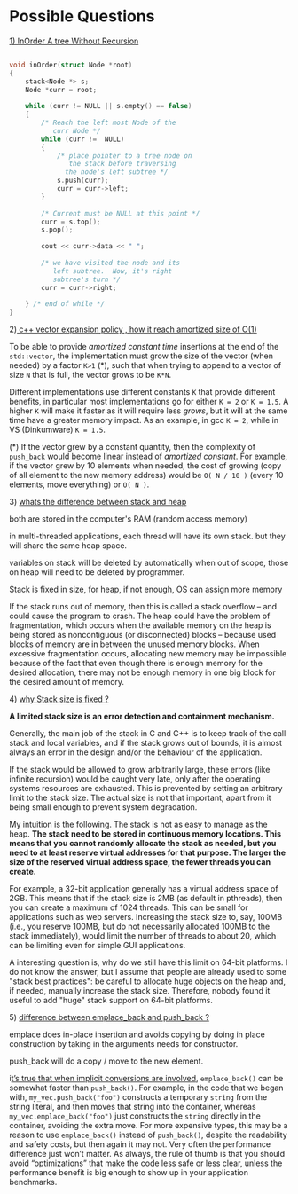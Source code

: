 # Possible Questions

[1\) InOrder A tree Without Recursion](https://www.geeksforgeeks.org/inorder-tree-traversal-without-recursion/)

```cpp

void inOrder(struct Node *root) 
{ 
    stack<Node *> s; 
    Node *curr = root; 
  
    while (curr != NULL || s.empty() == false) 
    { 
        /* Reach the left most Node of the 
           curr Node */
        while (curr !=  NULL) 
        { 
            /* place pointer to a tree node on 
               the stack before traversing 
              the node's left subtree */
            s.push(curr); 
            curr = curr->left; 
        } 
  
        /* Current must be NULL at this point */
        curr = s.top(); 
        s.pop(); 
  
        cout << curr->data << " "; 
  
        /* we have visited the node and its 
           left subtree.  Now, it's right 
           subtree's turn */
        curr = curr->right; 
  
    } /* end of while */
} 

```

2\)[ c++ vector expansion policy , how it reach amortized size of O\(1\)](https://stackoverflow.com/questions/5232198/about-vectors-growth)

To be able to provide _amortized constant time_ insertions at the end of the `std::vector`, the implementation must grow the size of the vector \(when needed\) by a factor `K>1` \(\*\), such that when trying to append to a vector of size `N` that is full, the vector grows to be `K*N`.

Different implementations use different constants `K` that provide different benefits, in particular most implementations go for either `K = 2` or `K = 1.5`. A higher `K` will make it faster as it will require less _grows_, but it will at the same time have a greater memory impact. As an example, in gcc `K = 2`, while in VS \(Dinkumware\) `K = 1.5`.

\(\*\) If the vector grew by a constant quantity, then the complexity of `push_back` would become linear instead of _amortized constant_. For example, if the vector grew by 10 elements when needed, the cost of growing \(copy of all element to the new memory address\) would be `O( N / 10 )` \(every 10 elements, move everything\) or `O( N )`.

3\) [whats the difference between stack and heap](https://www.programmerinterview.com/data-structures/difference-between-stack-and-heap/)

both are stored in the computer's RAM \(random access memory\)

in multi-threaded applications, each thread will have its own stack. but they will share the same heap space.

variables on stack will be deleted by automatically when out of scope, those on heap will need to be deleted by programmer.

Stack is fixed in size, for heap, if not enough, OS can assign more memory 

If the stack runs out of memory, then this is called a stack overflow – and could cause the program to crash. The heap could have the problem of fragmentation, which occurs when the available memory on the heap is being stored as noncontiguous \(or disconnected\) blocks – because used blocks of memory are in between the unused memory blocks. When excessive fragmentation occurs, allocating new memory may be impossible because of the fact that even though there is enough memory for the desired allocation, there may not be enough memory in one big block for the desired amount of memory.

4\) [why Stack size is fixed ?](https://stackoverflow.com/questions/10482974/why-is-stack-memory-size-so-limited/10483164#10483164?newreg=65af10fa654b452da8c5c6cdc6317895)

**A limited stack size is an error detection and containment mechanism.**

Generally, the main job of the stack in C and C++ is to keep track of the call stack and local variables, and if the stack grows out of bounds, it is almost always an error in the design and/or the behaviour of the application.

If the stack would be allowed to grow arbitrarily large, these errors \(like infinite recursion\) would be caught very late, only after the operating systems resources are exhausted. This is prevented by setting an arbitrary limit to the stack size. The actual size is not that important, apart from it being small enough to prevent system degradation.

My intuition is the following. The stack is not as easy to manage as the heap. **The stack need to be stored in continuous memory locations. This means that you cannot randomly allocate the stack as needed, but you need to at least reserve virtual addresses for that purpose. The larger the size of the reserved virtual address space, the fewer threads you can create.**

For example, a 32-bit application generally has a virtual address space of 2GB. This means that if the stack size is 2MB \(as default in pthreads\), then you can create a maximum of 1024 threads. This can be small for applications such as web servers. Increasing the stack size to, say, 100MB \(i.e., you reserve 100MB, but do not necessarily allocated 100MB to the stack immediately\), would limit the number of threads to about 20, which can be limiting even for simple GUI applications.

A interesting question is, why do we still have this limit on 64-bit platforms. I do not know the answer, but I assume that people are already used to some "stack best practices": be careful to allocate huge objects on the heap and, if needed, manually increase the stack size. Therefore, nobody found it useful to add "huge" stack support on 64-bit platforms.

5\) [difference between emplace\_back and push\_back ?](https://www.geeksforgeeks.org/emplace-vs-insert-c-stl/)

emplace does in-place insertion and avoids copying by doing in place construction by taking in the arguments needs for constructor.

push\_back will do a copy / move to the new element. 

i[t’s true that when implicit conversions are involved](https://abseil.io/tips/112), `emplace_back()` can be somewhat faster than `push_back()`. For example, in the code that we began with, `my_vec.push_back("foo")` constructs a temporary `string` from the string literal, and then moves that string into the container, whereas `my_vec.emplace_back("foo")` just constructs the `string` directly in the container, avoiding the extra move. For more expensive types, this may be a reason to use `emplace_back()` instead of `push_back()`, despite the readability and safety costs, but then again it may not. Very often the performance difference just won’t matter. As always, the rule of thumb is that you should avoid “optimizations” that make the code less safe or less clear, unless the performance benefit is big enough to show up in your application benchmarks.

